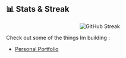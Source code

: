 ## 📊 Stats & Streak
<p align="center">
  <img src="https://github-readme-streak-stats.herokuapp.com/?user=yuefii&theme=radical" alt="GitHub Streak" />
</p>

Check out some of the things Im building :
- [Personal Portfolio](https://www.yuefii.site)
